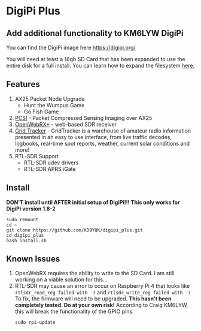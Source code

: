# DigiPi Plus
## Add additional functionality to KM6LYW DigiPi

You can find the DigiPi image here https://digipi.org/

You will need at least a 16gb SD Card that has been expanded to use the entire disk for a full install. You can learn how to expand the filesystem [here.](extend_filesystem.md)

## Features
1. AX25 Packet Node Upgrade
   - Hunt the Wumpus Game
   - Go Fish Game
2. [PCSI](https://github.com/maqifrnswa/PCSI) - Packet Compressed Sensing Imaging over AX25
3. [OpenWebRX+](https://fms.komkon.org/OWRX/) - web-based SDR receiver
4. [Grid Tracker](https://gridtracker.org/) - GridTracker is a warehouse of amateur radio information presented in an easy to use interface, from live traffic decodes, logbooks, real-time spot reports, weather, current solar conditions and more!
5. RTL-SDR Support
   - RTL-SDR udev drivers
   - RTL-SDR APRS iGate

## Install
**DON'T install until AFTER initial setup of DigiPi!!! This only works for DigiPi version 1.8-2**
```
sudo remount
cd ~
git clone https://github.com/KD9YQK/digipi_plus.git
cd digipi_plus
bash install.sh
```

## Known Issues

1) OpenWebRX requires the ability to write to the SD Card. I am still working on a viable solution for this...
2) RTL-SDR may cause an error to occur on Raspberry Pi 4 that looks like `rtlsdr_read_reg failed with -7` and `rtlsdr_write_reg failed with -7` To fix, the firmware will need to be upgraded. **This hasn't been completely tested. Do at your own risk!** According to Craig KM6LYW, this will break the functionality of the GPIO pins.
   ```
   sudo rpi-update
   ```
